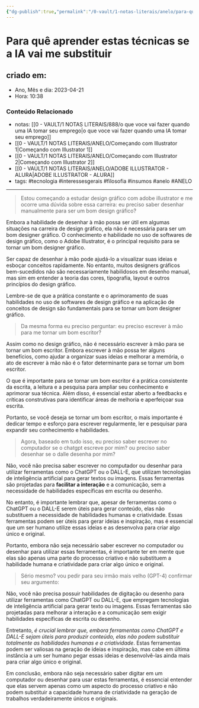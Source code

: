 ```yaml
---
{"dg-publish":true,"permalink":"/0-vault/1-notas-literais/anelo/para-que-aprender-estas-tecnicas-se-a-ia-vai-me-substituir/","tags":["tecnologia","interessesgerais","filosofia","insumos","anelo","ANELO"],"dgHomeLink":true,"dgShowLocalGraph":true,"dgShowFileTree":true,"dgEnableSearch":true,"noteIcon":""}
---
```


# Para quê aprender estas técnicas se a IA vai me substituir

## criado em: 
-  Ano, Mês e dia: 2023-04-21
- Hora: 10:38

### Conteúdo Relacionado
- notas: [[0 - VAULT/1 NOTAS LITERAIS/888/o que voce vai fazer quando uma IA tomar seu emprego\|o que voce vai fazer quando uma IA tomar seu emprego]]
- [[0 - VAULT/1 NOTAS LITERAIS/ANELO/Começando com Illustrator 1\|Começando com Illustrator 1]]
- [[0 - VAULT/1 NOTAS LITERAIS/ANELO/Começando com Illustrator 2\|Começando com Illustrator 2]]
- [[0 - VAULT/1 NOTAS LITERAIS/ANELO/ADOBE ILLUSTRATOR - ALURA\|ADOBE ILLUSTRATOR - ALURA]]
- tags: #tecnologia #interessesgerais #filosofia #insumos #anelo #ANELO 
---
>Estou começando a estudar design gráfico com adobe illustrator e me ocorre uma dúvida sobre essa carreira: eu preciso saber desenhar manualmente para ser um bom design gráfico?

Embora a habilidade de desenhar à mão possa ser útil em algumas situações na carreira de design gráfico, ela não é necessária para ser um bom designer gráfico. O conhecimento e habilidade no uso de softwares de design gráfico, como o Adobe Illustrator, é o principal requisito para se tornar um bom designer gráfico.

Ser capaz de desenhar à mão pode ajudá-lo a visualizar suas ideias e esboçar conceitos rapidamente. No entanto, muitos designers gráficos bem-sucedidos não são necessariamente habilidosos em desenho manual, mas sim em entender a teoria das cores, tipografia, layout e outros princípios do design gráfico.

Lembre-se de que a prática constante e o aprimoramento de suas habilidades no uso de softwares de design gráfico e na aplicação de conceitos de design são fundamentais para se tornar um bom designer gráfico.

>Da mesma forma eu preciso perguntar: eu preciso escrever à mão para me tornar um bom escritor?

Assim como no design gráfico, não é necessário escrever à mão para se tornar um bom escritor. Embora escrever à mão possa ter alguns benefícios, como ajudar a organizar suas ideias e melhorar a memória, o ato de escrever à mão não é o fator determinante para se tornar um bom escritor.

O que é importante para se tornar um bom escritor é a prática consistente da escrita, a leitura e a pesquisa para ampliar seu conhecimento e aprimorar sua técnica. Além disso, é essencial estar aberto a feedbacks e críticas construtivas para identificar áreas de melhoria e aperfeiçoar sua escrita.

Portanto, se você deseja se tornar um bom escritor, o mais importante é dedicar tempo e esforço para escrever regularmente, ler e pesquisar para expandir seu conhecimento e habilidades.

>Agora, baseado em tudo isso, eu preciso saber escrever no computador se o chatgpt escreve por mim? ou preciso saber desenhar se o dalle desenha por mim?

Não, você não precisa saber escrever no computador ou desenhar para utilizar ferramentas como o ChatGPT ou o DALL-E, que utilizam tecnologias de inteligência artificial para gerar textos ou imagens. Essas ferramentas são projetadas para **facilitar a interação** e a comunicação, sem a necessidade de habilidades específicas em escrita ou desenho.

No entanto, é importante lembrar que, apesar de ferramentas como o ChatGPT ou o DALL-E serem úteis para gerar conteúdo, elas não substituem a necessidade de habilidades humanas e criatividade. Essas ferramentas podem ser úteis para gerar ideias e inspiração, mas é essencial que um ser humano utilize essas ideias e as desenvolva para criar algo único e original.

Portanto, embora não seja necessário saber escrever no computador ou desenhar para utilizar essas ferramentas, é importante ter em mente que elas são apenas uma parte do processo criativo e não substituem a habilidade humana e criatividade para criar algo único e original.

> Sério mesmo? vou pedir para seu irmão mais velho (GPT-4) confirmar seu argumento:

Não, você não precisa possuir habilidades de digitação ou desenho para utilizar ferramentas como ChatGPT ou DALL-E, que empregam tecnologias de inteligência artificial para gerar texto ou imagens. Essas ferramentas são projetadas para melhorar a interação e a comunicação sem exigir habilidades específicas de escrita ou desenho.

Entretanto, *é crucial lembrar que, embora ferramentas como ChatGPT e DALL-E sejam úteis para produzir conteúdo, elas não podem substituir totalmente as habilidades humanas e a criatividade*. Estas ferramentas podem ser valiosas na geração de ideias e inspiração, mas cabe em última instância a um ser humano pegar essas ideias e desenvolvê-las ainda mais para criar algo único e original.

Em conclusão, embora não seja necessário saber digitar em um computador ou desenhar para usar estas ferramentas, é essencial entender que elas servem apenas como um aspecto do processo criativo e não podem substituir a capacidade humana de criatividade na geração de trabalhos verdadeiramente únicos e originais.
